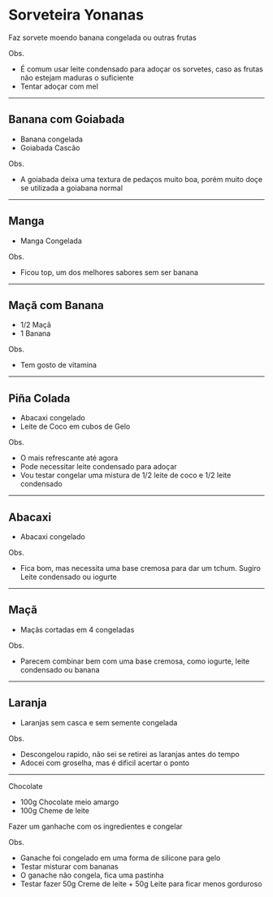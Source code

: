 # Sorveteira Yonanas

Faz sorvete moendo banana congelada ou outras frutas

Obs.
* É comum usar leite condensado para adoçar os sorvetes, caso as frutas não estejam maduras o suficiente
* Tentar adoçar com mel

---

## Banana com Goiabada

* Banana congelada
* Goiabada Cascão

Obs.
* A goiabada deixa uma textura de pedaços muito boa, porém muito doçe se utilizada a goiabana normal

---

## Manga
* Manga Congelada

Obs.
* Ficou top, um dos melhores sabores sem ser banana

---

## Maçã com Banana
* 1/2 Maçã
* 1 Banana

Obs.
* Tem gosto de vitamina

---

## Piña Colada
* Abacaxi congelado
* Leite de Coco em cubos de Gelo

Obs.
* O mais refrescante até agora
* Pode necessitar leite condensado para adoçar
* Vou testar congelar uma mistura de 1/2 leite de coco e 1/2 leite condensado
---

## Abacaxi

* Abacaxi congelado 

Obs.
* Fica bom, mas necessita uma base cremosa para dar um tchum. Sugiro Leite condensado ou iogurte

---

## Maçã
* Maçãs cortadas em 4 congeladas

Obs.
* Parecem combinar bem com uma base cremosa, como iogurte, leite condensado ou banana

---
## Laranja
* Laranjas sem casca e sem semente congelada

Obs.
* Descongelou rapido, não sei se retirei as laranjas antes do tempo
* Adocei com groselha, mas é dificil acertar o ponto

---
Chocolate

* 100g Chocolate meio amargo
* 100g Cheme de leite

Fazer um ganhache com os ingredientes e congelar

Obs.
* Ganache foi congelado em uma forma de silicone para gelo
* Testar misturar com bananas 
* O ganache não congela, fica uma pastinha
* Testar fazer 50g Creme de leite + 50g Leite para ficar menos gorduroso 
